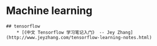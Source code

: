# Machine learning
    ## tensorflow
        * [《中文 Tensorflow 学习笔记入门》 -- Jey Zhang](http://www.jeyzhang.com/tensorflow-learning-notes.html)
